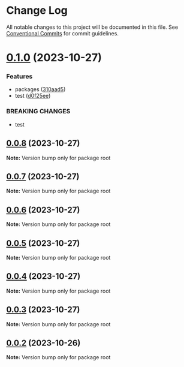# Change Log

All notable changes to this project will be documented in this file.
See [Conventional Commits](https://conventionalcommits.org) for commit guidelines.

# [0.1.0](https://github.com/wyh741953737/newSource/compare/v0.0.8...v0.1.0) (2023-10-27)


### Features

* packages ([310aad5](https://github.com/wyh741953737/newSource/commit/310aad58a36e10eecb7f74f92449981cbe029a96))
* test ([d0f25ee](https://github.com/wyh741953737/newSource/commit/d0f25eed8bfe2a282025d160781734d8c3288700))


### BREAKING CHANGES

* test





## [0.0.8](https://github.com/wyh741953737/newSource/compare/v0.0.7...v0.0.8) (2023-10-27)

**Note:** Version bump only for package root





## [0.0.7](https://github.com/wyh741953737/newSource/compare/v0.0.6...v0.0.7) (2023-10-27)

**Note:** Version bump only for package root





## [0.0.6](https://github.com/wyh741953737/newSource/compare/v0.0.5...v0.0.6) (2023-10-27)

**Note:** Version bump only for package root





## [0.0.5](https://github.com/wyh741953737/newSource/compare/v0.0.4...v0.0.5) (2023-10-27)

**Note:** Version bump only for package root





## [0.0.4](https://github.com/wyh741953737/newSource/compare/v0.0.3...v0.0.4) (2023-10-27)

**Note:** Version bump only for package root





## [0.0.3](https://github.com/wyh741953737/newSource/compare/v0.0.2...v0.0.3) (2023-10-27)

**Note:** Version bump only for package root





## [0.0.2](https://github.com/wyh741953737/newSource/compare/v0.0.1...v0.0.2) (2023-10-26)

**Note:** Version bump only for package root

